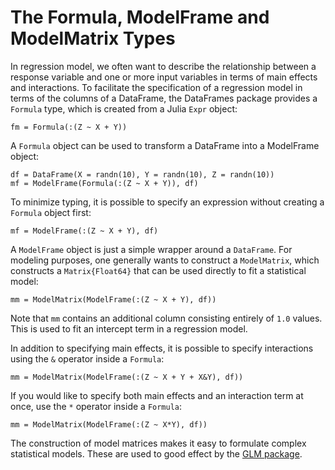 # The Formula, ModelFrame and ModelMatrix Types

In regression model, we often want to describe the relationship between a response variable and one or more input variables in terms of main effects and interactions. To facilitate the specification of a regression model in terms of the columns of a DataFrame, the DataFrames package provides a `Formula` type, which is created from a Julia `Expr` object:

    fm = Formula(:(Z ~ X + Y))

A `Formula` object can be used to transform a DataFrame into a ModelFrame object:

    df = DataFrame(X = randn(10), Y = randn(10), Z = randn(10))
    mf = ModelFrame(Formula(:(Z ~ X + Y)), df)

To minimize typing, it is possible to specify an expression without creating a `Formula` object first:

    mf = ModelFrame(:(Z ~ X + Y), df)

A `ModelFrame` object is just a simple wrapper around a `DataFrame`. For modeling purposes, one generally wants to construct a `ModelMatrix`, which constructs a `Matrix{Float64}` that can be used directly to fit a statistical model:

    mm = ModelMatrix(ModelFrame(:(Z ~ X + Y), df))

Note that `mm` contains an additional column consisting entirely of `1.0` values. This is used to fit an intercept term in a regression model.

In addition to specifying main effects, it is possible to specify interactions using the `&` operator inside a `Formula`:

    mm = ModelMatrix(ModelFrame(:(Z ~ X + Y + X&Y), df))

If you would like to specify both main effects and an interaction term at once, use the `*` operator inside a `Formula`:

    mm = ModelMatrix(ModelFrame(:(Z ~ X*Y), df))

The construction of model matrices makes it easy to formulate complex statistical models. These are used to good effect by the [GLM package](https://github.com/JuliaStats/GLM.jl).
